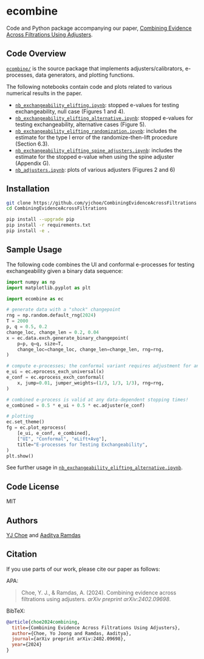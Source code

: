 # ecombine

Code and Python package accompanying our paper, [Combining Evidence Across Filtrations Using Adjusters](https://arxiv.org/abs/2402.09698).

## Code Overview

[`ecombine/`](ecombine) is the source package that implements adjusters/calibrators, e-processes, data generators, and plotting functions.

The following notebooks contain code and plots related to various numerical results in the paper.
* [`nb_exchangeability_elifting.ipynb`](nb_exchangeability_elifting.ipynb): 
  stopped e-values for testing exchangeability, null case (Figures 1 and 4).
* [`nb_exchangeability_elifting_alternative.ipynb`](nb_exchangeability_elifting_alternative.ipynb): 
  stopped e-values for testing exchangeability, alternative cases (Figure 5).
* [`nb_exchangeability_elifting_randomization.ipynb`](nb_exchangeability_elifting_randomization.ipynb): 
  includes the estimate for the type I error of the randomize-then-lift procedure (Section 6.3).
* [`nb_exchangeability_elifting_spine_adjusters.ipynb`](nb_exchangeability_elifting_spine_adjusters.ipynb): 
  includes the estimate for the stopped e-value when using the spine adjuster (Appendix G).
* [`nb_adjusters.ipynb`](nb_adjusters.ipynb): 
  plots of various adjusters (Figures 2 and 6)

## Installation

```sh
git clone https://github.com/yjchoe/CombiningEvidenceAcrossFiltrations
cd CombiningEvidenceAcrossFiltrations

pip install --upgrade pip
pip install -r requirements.txt
pip install -e .
```

## Sample Usage

The following code combines the UI and conformal e-processes for testing exchangeability given a binary data sequence:
```python
import numpy as np
import matplotlib.pyplot as plt

import ecombine as ec

# generate data with a "shock" changepoint
rng = np.random.default_rng(2024)
T = 2000
p, q = 0.5, 0.2
change_loc, change_len = 0.2, 0.04
x = ec.data.exch.generate_binary_changepoint(
    p=p, q=q, size=T, 
    change_loc=change_loc, change_len=change_len, rng=rng,
)

# compute e-processes; the conformal variant requires adjustment for anytime-validity wrt data
e_ui = ec.eprocess_exch_universal(x)
e_conf = ec.eprocess_exch_conformal(
    x, jump=0.01, jumper_weights=(1/3, 1/3, 1/3), rng=rng,
)

# combined e-process is valid at any data-dependent stopping times!
e_combined = 0.5 * e_ui + 0.5 * ec.adjuster(e_conf)

# plotting
ec.set_theme()
fg = ec.plot_eprocess(
    [e_ui, e_conf, e_combined],
    ["UI", "Conformal", "eLift+Avg"],
    title="E-processes for Testing Exchangeability",
)
plt.show()
```

See further usage in [`nb_exchangeability_elifting_alternative.ipynb`](nb_exchangeability_elifting_alternative.ipynb).

## Code License

MIT

## Authors

[YJ Choe](http://yjchoe.github.io/) and 
[Aaditya Ramdas](https://www.stat.cmu.edu/~aramdas/)

## Citation

If you use parts of our work, please cite our paper as follows:

APA:
> Choe, Y. J., & Ramdas, A. (2024). Combining evidence across filtrations using adjusters. _arXiv preprint arXiv:2402.09698_.

BibTeX:
```bibtex
@article{choe2024combining,
  title={Combining Evidence Across Filtrations Using Adjusters},
  author={Choe, Yo Joong and Ramdas, Aaditya},
  journal={arXiv preprint arXiv:2402.09698},
  year={2024}
}
```
